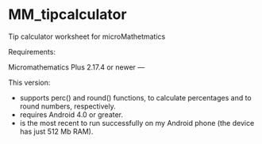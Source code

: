 # MM_tipcalculator

Tip calculator worksheet for microMathetmatics

Requirements:

Micromathematics Plus 2.17.4 or newer —

This version:
* supports perc() and round() functions, to calculate percentages and to round numbers, respectively.
* requires Android 4.0 or greater.
* is the most recent to run successfully on my Android phone (the device has just 512 Mb RAM).
